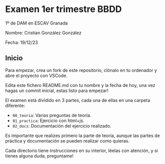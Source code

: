 # Examen 1er trimestre BBDD

1º de DAM en ESCAV Granada

Nombre: Cristian González González

Fecha: 19/12/23

## Inicio

Para empezar, crea un fork de este repositorio, clónalo en tu ordenador y abre el proyecto con VSCode.

Edita este fichero README.md con tu nombre y la fecha de hoy, una vez hagas un commit inicial, estas listo para empezar!

El examen está dividido en 3 partes, cada una de ellas en una carpeta diferente:

- `00_teoria`: Varias preguntas de teoría.
- `01_practica`: Ejercicio con html+js.
- `02_docs`: Documentación del ejercicio realizado.

Es importante que realizes primero la parte de teoría, aunque las partes de práctica y documentación se pueden realizar como quieras.

Cada directorio tiene instrucciones en su interior, léelas con atención, y si tienes alguna duda, preguntame!